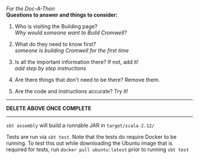 _For the Doc-A-Thon_  
**Questions to answer and things to consider:**

1. Who is visiting the Building page?  
*Why would someone want to Build Cromwell?*
2. What do they need to know first?  
*someone is building Cromwell for the first time*
3. Is all the important information there? If not, add it!  
*add step by step instructions*
4. Are there things that don't need to be there? Remove them.  

5. Are the code and instructions accurate? Try it!

---
 **DELETE ABOVE ONCE COMPLETE**

---

`sbt assembly` will build a runnable JAR in `target/scala-2.12/`

Tests are run via `sbt test`.  Note that the tests do require Docker to be running.  To test this out while downloading the Ubuntu image that is required for tests, run `docker pull ubuntu:latest` prior to running `sbt test`